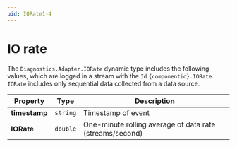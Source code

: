 ```yaml
---
uid: IORate1-4
---
```


# IO rate

The `Diagnostics.Adapter.IORate` dynamic type includes the following values, which are logged in a stream with the `Id` `{componentid}.IORate`. `IORate` includes only sequential data collected from a data source.

| Property  | Type   | Description                                            |
| --------- | ------ | -------------------------------------------------------|
| **timestamp** | `string` | Timestamp of event                                    |
| **IORate**  | `double` | One-minute rolling average of data rate (streams/second)|
